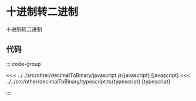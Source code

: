 # 十进制转二进制

十进制转二进制

## 代码

::: code-group

<<< ../../src/other/decimalToBinary/javascript.js{javascript} [javascript]
<<< ../../src/other/decimalToBinary/typescript.ts{typescript} [typescript]

:::
